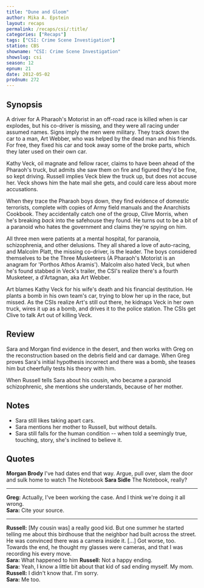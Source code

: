 ```yaml
---
title: "Dune and Gloom"
author: Mika A. Epstein
layout: recaps
permalink: /recaps/csi/:title/
categories: ["Recaps"]
tags: ["CSI: Crime Scene Investigation"]
station: CBS
showname: "CSI: Crime Scene Investigation"
showslug: csi
season: 12
epnum: 21
date: 2012-05-02
prodnum: 272
---
```


## Synopsis

A driver for A Pharaoh's Motorist in an off-road race is killed when is car explodes, but his co-driver is missing, and they were all racing under assumed names. Signs imply the men were military. They track down the car to a man, Art Webber, who was helped by the dead man and his friends. For free, they fixed his car and took away some of the broke parts, which they later used on their own car.

Kathy Veck, oil magnate and fellow racer, claims to have been ahead of the Pharaoh's truck, but admits she saw them on fire and figured they'd be fine, so kept driving. Russell implies Veck blew the truck up, but does not accuse her. Veck shows him the hate mail she gets, and could care less about more accusations.

When they trace the Pharaoh boys down, they find evidence of domestic terrorists, complete with copies of Army field manuals and the Anarchists Cookbook. They accidentally catch one of the group, Clive Morris, when he's breaking *back* into the safehouse they found. He turns out to be a bit of a paranoid who hates the government and claims they're spying on him.

All three men were patients at a mental hospital, for paranoia, schizophrenia, and other delusions. They all shared a love of auto-racing, and Malcolm Platt, the missing co-driver, is the leader. The boys considered themselves to be the Three Musketeers (A Pharaoh's Motorist is an anagram for 'Porthos Athos Aramis'). Malcolm also hated Veck, but when he's found stabbed in Veck's trailer, the CSI's realize there's a fourth Musketeer, a d'Artagnan, aka Art Webber.

Art blames Kathy Veck for his wife's death and his financial destitution. He plants a bomb in his own team's car, trying to blow her up in the race, but missed. As the CSIs realize Art's still out there, he kidnaps Veck in her own truck, wires it up as a bomb, and drives it to the police station. The CSIs get Clive to talk Art out of killing Veck.

## Review

Sara and Morgan find evidence in the desert, and then works with Greg on the reconstruction based on the debris field and car damage. When Greg proves Sara's initial hypothesis incorrect and there was a bomb, she teases him but cheerfully tests his theory with him.

When Russell tells Sara about his cousin, who became a paranoid schizophrenic, she mentions she understands, because of her mother.

## Notes

* Sara still likes taking apart cars.
* Sara mentions her mother to Russell, but without details.
* Sara still falls for the human condition -- when told a seemingly true, touching, story, she's inclined to believe it.

## Quotes

**Morgan Brody** I've had dates end that way. Argue, pull over, slam the door and sulk home to watch The Notebook
**Sara Sidle** The Notebook, really?

- - -

**Greg:** Actually, I've been working the case. And I think we're doing it all wrong.\
**Sara:** Cite your source.

- - -

**Russell:** [My cousin was] a really good kid. But one summer he started telling me about this birdhouse that the neighbor had built across the street. He was convinced there was a camera inside it. [...] Got worse, too. Towards the end, he thought my glasses were cameras, and that I was recording his every move.\
**Sara:** What happened to him
**Russell:** Not a happy ending.\
**Sara:** Yeah, I know a little bit about that kid of sad ending myself. My mom.\
**Russell:** I didn't know that. I'm sorry.\
**Sara:** Me too.
